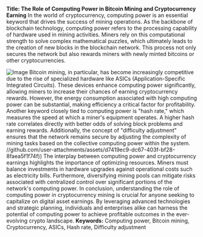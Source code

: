 **Title: The Role of Computing Power in Bitcoin Mining and Cryptocurrency Earning**
In the world of cryptocurrency, computing power is an essential keyword that drives the success of mining operations. As the backbone of blockchain technology, computing power refers to the processing capability of hardware used in mining activities. Miners rely on this computational strength to solve complex mathematical puzzles, which ultimately leads to the creation of new blocks in the blockchain network. This process not only secures the network but also rewards miners with newly minted bitcoins or other cryptocurrencies.

![Image](https://github.com/user-attachments/assets/4a25d116-2220-4385-b08e-f287af8fcbc4)
Bitcoin mining, in particular, has become increasingly competitive due to the rise of specialized hardware like ASICs (Application-Specific Integrated Circuits). These devices enhance computing power significantly, allowing miners to increase their chances of earning cryptocurrency rewards. However, the energy consumption associated with high computing power can be substantial, making efficiency a critical factor for profitability.
Another keyword closely tied to computing power is "hash rate," which measures the speed at which a miner's equipment operates. A higher hash rate correlates directly with better odds of solving block problems and earning rewards. Additionally, the concept of "difficulty adjustment" ensures that the network remains secure by adjusting the complexity of mining tasks based on the collective computing power within the system.
 //github.com/user-attachments/assets/d7419ec9-dc67-403f-bf28-8faea5f1f74f))
The interplay between computing power and cryptocurrency earnings highlights the importance of optimizing resources. Miners must balance investments in hardware upgrades against operational costs such as electricity bills. Furthermore, diversifying mining pools can mitigate risks associated with centralized control over significant portions of the network's computing power.
In conclusion, understanding the role of computing power in cryptocurrency mining is crucial for anyone seeking to capitalize on digital asset earnings. By leveraging advanced technologies and strategic planning, individuals and enterprises alike can harness the potential of computing power to achieve profitable outcomes in the ever-evolving crypto landscape.
**Keywords:** Computing power, Bitcoin mining, Cryptocurrency, ASICs, Hash rate, Difficulty adjustment
